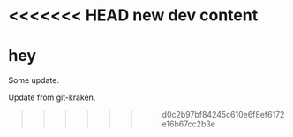 <<<<<<< HEAD
new dev content
=======
# hey

Some update.

Update from git-kraken.
>>>>>>> d0c2b97bf84245c610e6f8ef6172e16b67cc2b3e
